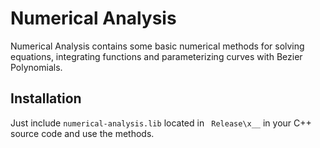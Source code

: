 # Numerical Analysis

Numerical Analysis contains some basic numerical methods for solving equations, integrating functions and parameterizing curves with Bezier Polynomials.

## Installation

Just include ``` numerical-analysis.lib ``` located in ``` Release\x__``` in your C++ source code and use the methods.
